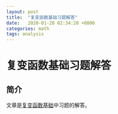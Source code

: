 ```yaml
---
layout: post
title:  "复变函数基础习题解答"
date:   2020-01-20 02:34:20 +0800
categories: math
tags: analysis
---
```


# 复变函数基础习题解答

## 简介

文章是<a href="/complex-analysis">复变函数基础</a>中习题的解答。